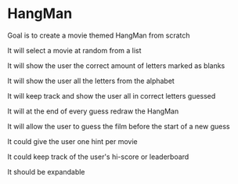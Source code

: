 # HangMan
Goal is to create a movie themed HangMan from scratch

It will select a movie at random from a list

It will show the user the correct amount of letters marked as blanks

It will show the user all the letters from the alphabet 

It will keep track and show the user all in correct letters guessed

It will at the end of every guess redraw the HangMan

It will allow the user to guess the film before the start of a new guess

It could give the user one hint per movie

It could keep track of the user's hi-score or leaderboard

It should be expandable 
